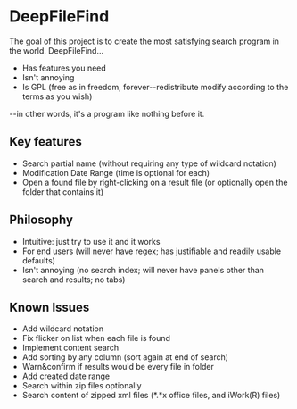 # DeepFileFind
The goal of this project is to create the most satisfying search program in the world. DeepFileFind...

* Has features you need
* Isn't annoying
* Is GPL (free as in freedom, forever--redistribute modify according to the terms as you wish)

--in other words, it's a program like nothing before it.

## Key features
* Search partial name (without requiring any type of wildcard notation)
* Modification Date Range (time is optional for each)
* Open a found file by right-clicking on a result file (or optionally open the folder that contains it)

## Philosophy
* Intuitive: just try to use it and it works
* For end users (will never have regex; has justifiable and readily usable defaults)
* Isn't annoying (no search index; will never have panels other than search and results; no tabs)

## Known Issues
* Add wildcard notation
* Fix flicker on list when each file is found
* Implement content search
* Add sorting by any column (sort again at end of search)
* Warn&confirm if results would be every file in folder
* Add created date range
* Search within zip files optionally
* Search content of zipped xml files (*.*x office files, and iWork(R) files)